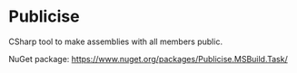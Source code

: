 # Publicise
CSharp tool to make assemblies with all members public.

NuGet package: https://www.nuget.org/packages/Publicise.MSBuild.Task/